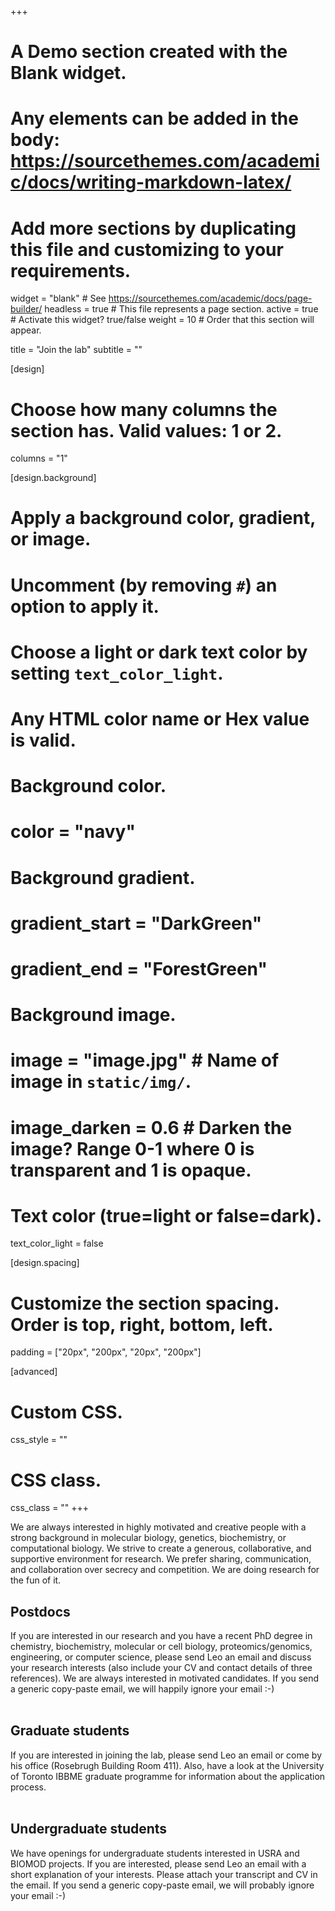 +++
# A Demo section created with the Blank widget.
# Any elements can be added in the body: https://sourcethemes.com/academic/docs/writing-markdown-latex/
# Add more sections by duplicating this file and customizing to your requirements.

widget = "blank"  # See https://sourcethemes.com/academic/docs/page-builder/
headless = true  # This file represents a page section.
active = true  # Activate this widget? true/false
weight = 10  # Order that this section will appear.

title = "Join the lab"
subtitle = ""

[design]
  # Choose how many columns the section has. Valid values: 1 or 2.
  columns = "1"

[design.background]
  # Apply a background color, gradient, or image.
  #   Uncomment (by removing `#`) an option to apply it.
  #   Choose a light or dark text color by setting `text_color_light`.
  #   Any HTML color name or Hex value is valid.

  # Background color.
  # color = "navy"
  
  # Background gradient.
  # gradient_start = "DarkGreen"
  # gradient_end = "ForestGreen"
  
  # Background image.
  # image = "image.jpg"  # Name of image in `static/img/`.
  # image_darken = 0.6  # Darken the image? Range 0-1 where 0 is transparent and 1 is opaque.

  # Text color (true=light or false=dark).
  text_color_light = false

[design.spacing]
  # Customize the section spacing. Order is top, right, bottom, left.
  padding = ["20px", "200px", "20px", "200px"]

[advanced]
 # Custom CSS. 
 css_style = ""
 
 # CSS class.
 css_class = ""
+++

We are always interested in highly motivated and creative people with a strong background in molecular biology, genetics, biochemistry, or computational biology. We strive to create a generous, collaborative, and supportive environment for research. We prefer sharing, communication, and collaboration over secrecy and competition. We are doing research for the fun of it.<br>

## Postdocs

If you are interested in our research and you have a recent PhD degree in chemistry, biochemistry, molecular or cell biology, proteomics/genomics, engineering, or computer science, please send Leo an email and discuss your research interests (also include your CV and contact details of three references). We are always interested in motivated candidates. If you send a generic copy-paste email, we will happily ignore your email :-)<br><br>

## Graduate students

If you are interested in joining the lab, please send Leo an email or come by his office (Rosebrugh Building Room 411). Also, have a look at the University of Toronto IBBME graduate programme for information about the application process.<br><br>

## Undergraduate students

We have openings for undergraduate students interested in USRA and BIOMOD projects. If you are interested, please send Leo an email with a short explanation of your interests. Please attach your transcript and CV in the email. If you send a generic copy-paste email, we will probably ignore your email :-)<br><br>
